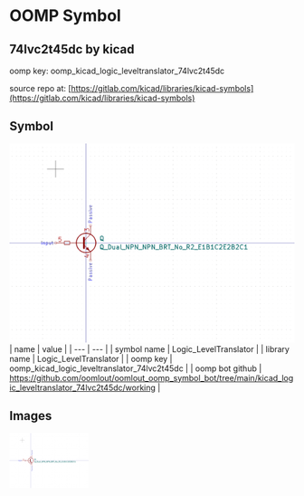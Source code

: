 # OOMP Symbol  
## 74lvc2t45dc  by kicad  
  
oomp key: oomp_kicad_logic_leveltranslator_74lvc2t45dc  
  
source repo at: [https://gitlab.com/kicad/libraries/kicad-symbols](https://gitlab.com/kicad/libraries/kicad-symbols)  
## Symbol  
  
[![working.png](working_600.png)](working.png)  
| name | value | 
| --- | --- | 
| symbol name | Logic_LevelTranslator | 
| library name | Logic_LevelTranslator | 
| oomp key | oomp_kicad_logic_leveltranslator_74lvc2t45dc | 
| oomp bot github | https://github.com/oomlout/oomlout_oomp_symbol_bot/tree/main/kicad_logic_leveltranslator_74lvc2t45dc/working | 
## Images  
  
[![working.png](working_140.png)](working.png)  
